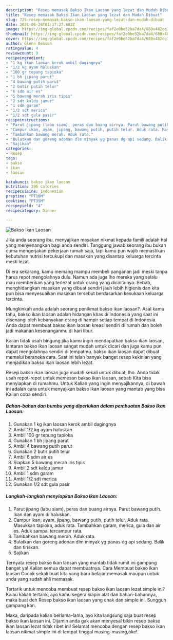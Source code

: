 ```yaml
---
description: "Resep memasak Bakso Ikan Laosan yang lezat dan Mudah Dibuat"
title: "Resep memasak Bakso Ikan Laosan yang lezat dan Mudah Dibuat"
slug: 725-resep-memasak-bakso-ikan-laosan-yang-lezat-dan-mudah-dibuat
date: 2021-06-26T01:17:27.682Z
image: https://img-global.cpcdn.com/recipes/faf2e0be52ba7da4/680x482cq70/bakso-ikan-laosan-foto-resep-utama.jpg
thumbnail: https://img-global.cpcdn.com/recipes/faf2e0be52ba7da4/680x482cq70/bakso-ikan-laosan-foto-resep-utama.jpg
cover: https://img-global.cpcdn.com/recipes/faf2e0be52ba7da4/680x482cq70/bakso-ikan-laosan-foto-resep-utama.jpg
author: Glenn Benson
ratingvalue: 4
reviewcount: 9
recipeingredient:
- "1 kg ikan laosan kerok ambil dagingnya"
- "1/2 kg ayam haluskan"
- "100 gr tepung tapioka"
- "1 bh jipang parut"
- "4 bawang putih parut"
- "2 butir putih telur"
- "6 sdm air es"
- "5 bawang merah iris tipis"
- "2 sdt kaldu jamur"
- "1 sdm garam"
- "1/2 sdt merica"
- "1/2 sdt gula pasir"
recipeinstructions:
- "Parut jipang (labu siam), peras dan buang airnya. Parut bawang putih. Ikan dan ayam di haluskan."
- "Campur ikan, ayam, jipang, bawang putih, putih telur. Aduk rata. Masukkan tapioka, aduk rata. Tambahkan garam, merica, gula dan air es. Aduk sampai tercampur rata."
- "Tambahkan bawang merah. Aduk rata."
- "Bulatkan dan goreng adonan dlm minyak yg panas dg api sedang. Balik dan tiriskan."
- "Sajikan"
categories:
- Resep
tags:
- bakso
- ikan
- laosan

katakunci: bakso ikan laosan 
nutrition: 296 calories
recipecuisine: Indonesian
preptime: "PT10M"
cooktime: "PT35M"
recipeyield: "4"
recipecategory: Dinner

---
```



![Bakso Ikan Laosan](https://img-global.cpcdn.com/recipes/faf2e0be52ba7da4/680x482cq70/bakso-ikan-laosan-foto-resep-utama.jpg)

Jika anda seorang ibu, menyajikan masakan nikmat kepada famili adalah hal yang menyenangkan bagi anda sendiri. Tanggung jawab seorang ibu bukan cuma mengerjakan pekerjaan rumah saja, tapi kamu pun wajib memastikan kebutuhan nutrisi tercukupi dan masakan yang disantap keluarga tercinta mesti lezat.

Di era  sekarang, kamu memang mampu membeli panganan jadi meski tanpa harus repot mengolahnya dulu. Namun ada juga lho mereka yang selalu mau memberikan yang terlezat untuk orang yang dicintainya. Sebab, menghidangkan masakan yang dibuat sendiri jauh lebih higienis dan kita pun bisa menyesuaikan masakan tersebut berdasarkan kesukaan keluarga tercinta. 



Mungkinkah anda adalah seorang penikmat bakso ikan laosan?. Asal kamu tahu, bakso ikan laosan adalah hidangan khas di Indonesia yang saat ini disenangi oleh kebanyakan orang di hampir setiap tempat di Indonesia. Anda dapat membuat bakso ikan laosan kreasi sendiri di rumah dan boleh jadi makanan kesenanganmu di hari libur.

Kalian tidak usah bingung jika kamu ingin mendapatkan bakso ikan laosan, lantaran bakso ikan laosan sangat mudah untuk dicari dan juga kamu pun dapat mengolahnya sendiri di tempatmu. bakso ikan laosan dapat dibuat memalui beraneka cara. Saat ini telah banyak banget resep kekinian yang menjadikan bakso ikan laosan lebih lezat.

Resep bakso ikan laosan juga mudah sekali untuk dibuat, lho. Anda tidak usah repot-repot untuk memesan bakso ikan laosan, sebab Kita bisa menyiapkan di rumahmu. Untuk Kalian yang ingin menyajikannya, di bawah ini adalah cara untuk menyajikan bakso ikan laosan yang mantab yang bisa Kalian coba sendiri.

<!--inarticleads1-->

##### Bahan-bahan dan bumbu yang diperlukan dalam pembuatan Bakso Ikan Laosan:

1. Gunakan 1 kg ikan laosan kerok ambil dagingnya
1. Ambil 1/2 kg ayam haluskan
1. Ambil 100 gr tepung tapioka
1. Gunakan 1 bh jipang parut
1. Ambil 4 bawang putih parut
1. Gunakan 2 butir putih telur
1. Ambil 6 sdm air es
1. Siapkan 5 bawang merah iris tipis
1. Ambil 2 sdt kaldu jamur
1. Ambil 1 sdm garam
1. Ambil 1/2 sdt merica
1. Gunakan 1/2 sdt gula pasir




<!--inarticleads2-->

##### Langkah-langkah menyiapkan Bakso Ikan Laosan:

1. Parut jipang (labu siam), peras dan buang airnya. Parut bawang putih. Ikan dan ayam di haluskan.
1. Campur ikan, ayam, jipang, bawang putih, putih telur. Aduk rata. Masukkan tapioka, aduk rata. Tambahkan garam, merica, gula dan air es. Aduk sampai tercampur rata.
1. Tambahkan bawang merah. Aduk rata.
1. Bulatkan dan goreng adonan dlm minyak yg panas dg api sedang. Balik dan tiriskan.
1. Sajikan




Ternyata resep bakso ikan laosan yang mantab tidak rumit ini gampang banget ya! Kalian semua dapat membuatnya. Cara Membuat bakso ikan laosan Cocok sekali buat kita yang baru belajar memasak maupun untuk anda yang sudah ahli memasak.

Tertarik untuk mencoba membuat resep bakso ikan laosan lezat simple ini? Kalau kalian tertarik, ayo kamu segera siapin alat dan bahan-bahannya, maka buat deh Resep bakso ikan laosan yang enak dan simple ini. Sungguh gampang kan. 

Maka, daripada kalian berlama-lama, ayo kita langsung saja buat resep bakso ikan laosan ini. Dijamin anda gak akan menyesal bikin resep bakso ikan laosan lezat tidak ribet ini! Selamat mencoba dengan resep bakso ikan laosan nikmat simple ini di tempat tinggal masing-masing,oke!.

